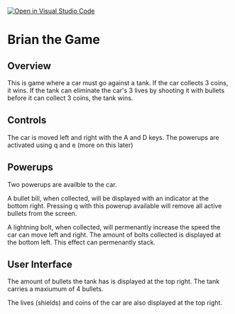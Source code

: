 [![Open in Visual Studio Code](https://classroom.github.com/assets/open-in-vscode-c66648af7eb3fe8bc4f294546bfd86ef473780cde1dea487d3c4ff354943c9ae.svg)](https://classroom.github.com/online_ide?assignment_repo_id=7913240&assignment_repo_type=AssignmentRepo)
# Brian the Game 

## Overview

This is game where a car must go against a tank.
If the car collects 3 coins, it wins.
If the tank can eliminate the car's 3 lives by shooting it with bullets before it can collect 3 coins, the tank wins. 

## Controls

The car is moved left and right with the A and D keys. The powerups are activated using q and e (more on this later)

## Powerups

Two powerups are availble to the car.

 A bullet bill, when collected, will be displayed with an indicator at the bottom right. Pressing q with this powerup available will remove all active bullets from the screen.

A lightning bolt, when collected, will permenantly increase the speed the car can move left and right. The amount of bolts collected is displayed at the bottom left. This effect can permenantly stack. 

## User Interface

The amount of bullets the tank has is displayed at the top right. The tank carries a maxiumum of 4 bullets.

The lives (shields) and coins of the car are also displayed at the top right.
